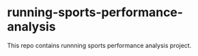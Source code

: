 # running-sports-performance-analysis
This repo contains runnning sports performance analysis project.
